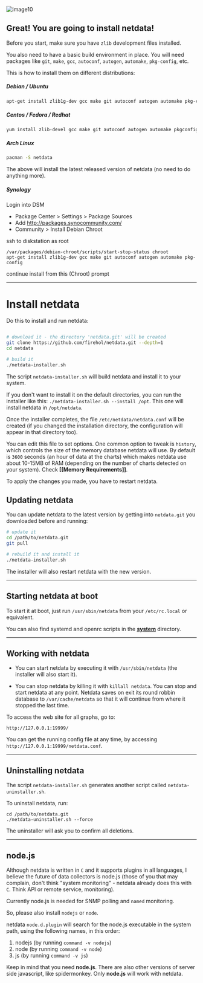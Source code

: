 ![image10](https://cloud.githubusercontent.com/assets/2662304/14253729/534c6f9c-fa95-11e5-8243-93eb0df719aa.gif)


## Great! You are going to install netdata!

Before you start, make sure you have `zlib` development files installed.

You also need to have a basic build environment in place. You will need packages like
`git`, `make`, `gcc`, `autoconf`, `autogen`, `automake`, `pkg-config`, etc.

This is how to install them on different distributions:

##### Debian / Ubuntu

```sh
apt-get install zlib1g-dev gcc make git autoconf autogen automake pkg-config
```

##### Centos / Fedora / Redhat

```sh
yum install zlib-devel gcc make git autoconf autogen automake pkgconfig
```

##### Arch Linux

```sh
pacman -S netdata
```

The above will install the latest released version of netdata (no need to do anything more).

##### Synology

Login into DSM

- Package Center > Settings > Package Sources
- Add http://packages.synocommunity.com/
- Community > Install Debian Chroot

ssh to diskstation as root

```
/var/packages/debian-chroot/scripts/start-stop-status chroot
apt-get install zlib1g-dev gcc make git autoconf autogen automake pkg-config
```
continue install from this (Chroot) prompt

---

# Install netdata

Do this to install and run netdata:

```sh

# download it - the directory 'netdata.git' will be created
git clone https://github.com/firehol/netdata.git --depth=1
cd netdata

# build it
./netdata-installer.sh

```

The script `netdata-installer.sh` will build netdata and install it to your system.

If you don't want to install it on the default directories, you can run the installer like this: `./netdata-installer.sh --install /opt`. This one will install netdata in `/opt/netdata`.

Once the installer completes, the file `/etc/netdata/netdata.conf` will be created (if you changed the installation directory, the configuration will appear in that directory too).

You can edit this file to set options. One common option to tweak is `history`, which controls the size of the memory database netdata will use. By default is `3600` seconds (an hour of data at the charts) which makes netdata use about 10-15MB of RAM (depending on the number of charts detected on your system). Check **[[Memory Requirements]]**.

To apply the changes you made, you have to restart netdata.

## Updating netdata

You can update netdata to the latest version by getting into `netdata.git` you downloaded before and running:

```sh
# update it
cd /path/to/netdata.git
git pull

# rebuild it and install it
./netdata-installer.sh
```

The installer will also restart netdata with the new version.

---

## Starting netdata at boot

To start it at boot, just run `/usr/sbin/netdata` from your `/etc/rc.local` or equivalent.

You can also find systemd and openrc scripts in the **[system](https://github.com/firehol/netdata/tree/master/system)** directory.

---

## Working with netdata

- You can start netdata by executing it with `/usr/sbin/netdata` (the installer will also start it).

- You can stop netdata by killing it with `killall netdata`.
    You can stop and start netdata at any point. Netdata saves on exit its round robbin
    database to `/var/cache/netdata` so that it will continue from where it stopped the last time.

To access the web site for all graphs, go to:

 ```
 http://127.0.0.1:19999/
 ```

You can get the running config file at any time, by accessing `http://127.0.0.1:19999/netdata.conf`.

---

## Uninstalling netdata

The script `netdata-installer.sh` generates another script called `netdata-uninstaller.sh`.

To uninstall netdata, run:

```
cd /path/to/netdata.git
./netdata-uninstaller.sh --force
```

The uninstaller will ask you to confirm all deletions.

---

## node.js

Although netdata is written in `C` and it supports plugins in all languages, I believe the future of data collectors is node.js (those of you that may complain, don't think "system monitoring" - netdata already does this with `C`. Think API or remote service, monitoring).

Currently node.js is needed for SNMP polling and `named` monitoring.

So, please also install `nodejs` or `node`.

netdata `node.d.plugin` will search for the node.js executable in the system path, using the following names, in this order:

1. nodejs (by running `command -v nodejs`)
2. node (by running `command -v node`)
3. js (by running `command -v js`)

Keep in mind that you need **node.js**. There are also other versions of server side javascript, like spidermonkey. Only **node.js** will work with netdata.
